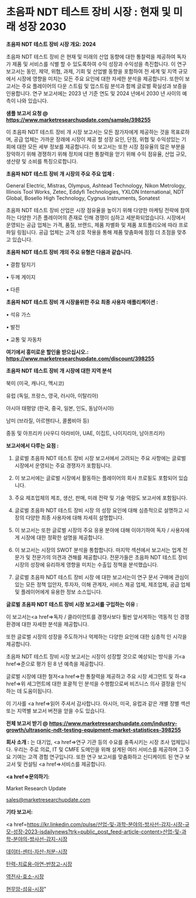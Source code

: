 # 초음파 NDT 테스트 장비 시장 : 현재 및 미래 성장 2030

<strong>초음파 NDT 테스트 장비 시장 개요: 2024</strong>

초음파 NDT 테스트 장비 은 현재 및 미래의 산업 동향에 대한 통찰력을 제공하여 독자가 제품 및 서비스를 식별 할 수 있도록하여 수익 성장과 수익성을 촉진합니다. 이 연구 보고서는 동인, 제약, 위협, 과제, 기회 및 산업별 동향을 포함하여 전 세계 및 지역 규모에서 시장에 영향을 미치는 모든 주요 요인에 대한 자세한 분석을 제공합니다. 또한이 보고서는 주요 플레이어의 다운 스트림 및 업스트림 분석과 함께 글로벌 확실성과 보증을 인용합니다. 연구 보고서에는 2023 년 기준 연도 및 2024 년에서 2030 년 사이의 예측이 나와 있습니다.



<strong>샘플 보고서 요청 @ <a href=https://www.marketresearchupdate.com/sample/398255>https://www.marketresearchupdate.com/sample/398255</a></strong>

이 초음파 NDT 테스트 장비 개 시장 보고서는 모든 참가자에게 제공하는 것을 목표로하며, 공급 업체는 가까운 장래에 시장이 제공 할 성장 요인, 단점, 위협 및 수익성있는 기회에 대한 모든 세부 정보를 제공합니다. 이 보고서는 또한 시장 점유율의 많은 부분을 장악하기 위해 경쟁하기 위해 정치에 대한 통찰력을 얻기 위해 수익 점유율, 산업 규모, 생산량 및 소비를 특징으로합니다.



<strong>초음파 NDT 테스트 장비 개 시장의 주요 주요 업체 :</strong>

General Electric, Mistras, Olympus, Ashtead Technology, Nikon Metrology, Illinois Tool Works, Zetec, Eddyfi Technologies, YXLON International, NDT Global, Bosello High Technology, Cygnus Instruments, Sonatest

초음파 NDT 테스트 장비 산업은 시장 점유율을 높이기 위해 다양한 마케팅 전략에 참여하는 다양한 기존 플레이어의 존재로 인해 경쟁이 심하고 세분화되었습니다. 시장에서 운영되는 공급 업체는 가격, 품질, 브랜드, 제품 차별화 및 제품 포트폴리오에 따라 프로파일 링됩니다. 공급 업체는 고객 상호 작용을 통해 제품 맞춤화에 점점 더 초점을 맞추고 있습니다.



<strong>초음파 NDT 테스트 장비 개의 주요 유형은 다음과 같습니다.</strong>

• 결함 탐지기

• 두께 게이지

• 다른



<strong>초음파 NDT 테스트 장비 개 시장을위한 주요 최종 사용자 애플리케이션 :</strong>

• 석유 가스

• 발전

• 교통 및 자동차



<strong>여기에서 흥미로운 할인을 받으십시오.: <a href=https://www.marketresearchupdate.com/discount/398255>https://www.marketresearchupdate.com/discount/398255</a></strong>



<strong>초음파 NDT 테스트 장비 개 시장에 대한 지역 분석</strong>

북미 (미국, 캐나다, 멕시코)

유럽 (독일, 프랑스, 영국, 러시아, 이탈리아)

아시아 태평양 (한국, 중국, 일본, 인도, 동남아시아)

남미 (브라질, 아르헨티나, 콜롬비아 등)

중동 및 아프리카 (사우디 아라비아, UAE, 이집트, 나이지리아, 남아프리카)



<strong>보고서에서 다루는 요점 :</strong>

1. 글로벌 초음파 NDT 테스트 장비 시장 보고서에서 고려되는 주요 사항에는 글로벌 시장에서 운영되는 주요 경쟁자가 포함됩니다.

2. 이 보고서에는 글로벌 시장에서 활동하는 플레이어의 회사 프로필도 포함되어 있습니다.

3. 주요 제조업체의 제조, 생산, 판매, 미래 전략 및 기술 역량도 보고서에 포함됩니다.

4. 글로벌 초음파 NDT 테스트 장비 시장 의 성장 요인에 대해 심층적으로 설명하고 시장의 다양한 최종 사용자에 대해 자세히 설명합니다.

5. 이 보고서는 또한 글로벌 시장의 주요 응용 분야에 대해 이야기하여 독자 / 사용자에게 시장에 대한 정확한 설명을 제공합니다.

6. 이 보고서는 시장의 SWOT 분석을 통합합니다. 마지막 섹션에서 보고서는 업계 전문가 및 전문가의 의견과 견해를 제공합니다. 전문가들은 초음파 NDT 테스트 장비 시장의 성장에 유리하게 영향을 미치는 수출입 정책을 분석했습니다.

7. 글로벌 초음파 NDT 테스트 장비 시장 에 대한 보고서는이 연구 문서 구매에 관심이있는 모든 정책 입안자, 투자자, 이해 관계자, 서비스 제공 업체, 제조업체, 공급 업체 및 플레이어에게 유용한 정보 소스입니다.



<strong>글로벌 초음파 NDT 테스트 장비 시장 보고서를 구입하는 이유 :</strong>

이 보고서는<a href=>독자 / 클</a>라이언트를 경쟁사보다 훨씬 앞서게하는 역동적 인 경쟁 환경에 대한 자세한 분석을 제공합니다.

또한 글로벌 시장의 성장을 주도하거나 억제하는 다양한 요인에 대한 심층적 인 시각을 제공합니다.

초음파 NDT 테스트 장비 시장 보고서는 시장이 성장할 것으로 예상되는 방식을 기<a href=>준으로</a> 평가 된 8 년 예측을 제공합니다.

글로벌 시장에 대한 철저<a href=>한 통찰력</a>을 제공하고 주요 시장 세그먼트 및 하<a href=>위 세그</a>먼트에 대한 포괄적 인 분석을 수행함으로써 비즈니스 의사 결정을 인식하는 데 도움이됩니다.

이 기사를 <a href=>읽어 주</a>셔서 감사합니다. 아시아, 미국, 유럽과 같은 개별 장별 섹션 또는 지역별 보고서 버전을 얻을 수도 있습니다.



<strong>전체 보고서 받기 @ <a href=https://www.marketresearchupdate.com/industry-growth/ultrasonic-ndt-testing-equipment-market-statistices-398255>https://www.marketresearchupdate.com/industry-growth/ultrasonic-ndt-testing-equipment-market-statistices-398255</a></strong>



<strong>회사 소개 :</strong>
는 대기업, <a href=>연구 기</a>관 등의 수요를 충족시키는 시장 조사 업체입니다. 우리는 주로 의료, IT 및 CMFE 도메인을 위해 설계된 여러 서비스를 제공하며 그 주요 기여는 고객 경험 연구입니다. 또한 연구 보고서를 맞춤화하고 신디케이트 된 연구 보고서 및 컨설팅 <a href=>서비</a>스를 제공합니다.



<strong><a href=>문의하기:</a></strong>

Market Research Update

sales@marketresearchupdate.com



<strong>기타 보고서:</strong>

<a href=https://kr.linkedin.com/pulse/산업-및-과학-분야의-방사선-감지-시장-규모-성장-2023-isdailynews?trk=public_post_feed-article-content>산업-및-과학-분야의-방사선-감지-시장</a>

<a href=https://www.linkedin.com/pulse/데이터-센터-자산-처분-시장-현재-및-미래-성장-2029-consumer-connection-compendium-ana/>데이터-센터-자산-처분-시장</a>

<a href=https://www.linkedin.com/pulse/탄력-치료용-아연-반창고-시장-규모-및-성장-2023-isdailynews-txr1c/>탄력-치료용-아연-반창고-시장</a>

<a href=https://www.linkedin.com/pulse/역전사-효소-시장-경쟁-분석-및-성장-잠재력-2029-analytics-alchemy-360-analysis-cdi3f/>역전사-효소-시장</a>

<a href=https://www.linkedin.com/pulse/현무암-섬유-시장-규모-및-성장-2023-consumer-connection-chronicles-24--zz6qc/>현무암-섬유-시장</a>"
